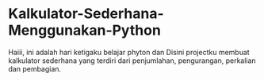 # Kalkulator-Sederhana-Menggunakan-Python
Haiii, ini adalah hari ketigaku belajar phyton dan Disini projectku membuat kalkulator sederhana 
yang terdiri dari penjumlahan, pengurangan, perkalian dan pembagian.
